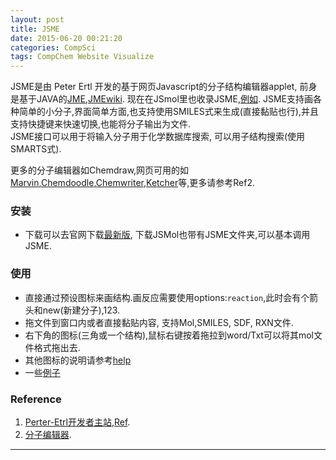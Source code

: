 ```yaml
---
layout: post
title: JSME
date: 2015-06-20 00:21:20
categories: CompSci
tags: CompChem Website Visualize
---
```


JSME是由 Peter Ertl 开发的基于网页Javascript的分子结构编辑器applet, 前身是基于JAVA的[JME](http://www.molinspiration.com/jme/index.html),[JMEwiki](https://en.wikipedia.org/wiki/JME_Molecule_Editor). 现在在JSmol里也收录JSME,[例如](http://platinhom.github.io/jsmol/jsme.htm). JSME支持画各种简单的小分子,界面简单方面,也支持使用SMILES式来生成(直接黏贴也行),并且支持快捷键来快速切换,也能将分子输出为文件.  
JSME接口可以用于将输入分子用于化学数据库搜索, 可以用子结构搜索(使用SMARTS式).  

更多的分子编辑器如Chemdraw,网页可用的如[Marvin](http://www.chemaxon.com/marvin/),[Chemdoodle](http://www.chemdoodle.com/),[Chemwriter](http://chemwriter.com/),[Ketcher](http://scitouch.net/opensource/ketcher)等,更多请参考Ref2.

### 安装
- 下载可以去官网下载[最新版](http://peter-ertl.com/jsme/download/JSME_2015-06-14.zip), 下载JSMol也带有JSME文件夹,可以基本调用JSME.

### 使用
- 直接通过预设图标来画结构.画反应需要使用options:`reaction`,此时会有个箭头和new(新建分子),123.
- 拖文件到窗口内或者直接黏贴内容, 支持Mol,SMILES, SDF, RXN文件.
- 右下角的图标(三角或一个结构),鼠标右键按着拖拉到word/Txt可以将其mol文件格式拖出去.
- 其他图标的说明请参考[help](http://peter-ertl.com/jsme/2013_03/help.html)
- 一些[例子](http://peter-ertl.com/jsme/JSME_2015-06-14/index.html)

### Reference

1. [Perter-Etrl开发者主站](http://peter-ertl.com/jsme/),[Ref](/pdf/reference/JSME.pdf).
2. [分子编辑器](https://en.wikipedia.org/wiki/Molecule_editor).

---
